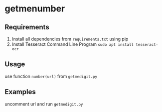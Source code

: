 # getmenumber

## Requirements

1. Install all dependencies from `requirements.txt` using pip
2. Install Tesseract Command Line Program `sudo apt install tesseract-ocr`

## Usage

use function `number(url)` from `getmedigit.py`

## Examples

uncomment url and run `getmedigit.py`
